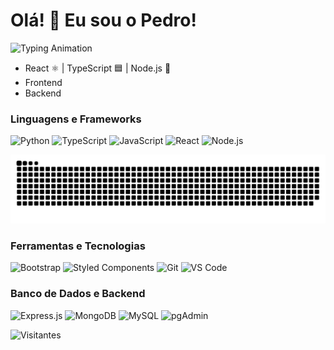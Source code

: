 # Olá! 👋 Eu sou o Pedro!

<p align="left">
  <img src="https://readme-typing-svg.herokuapp.com?font=Fira+Code&size=22&duration=3000&pause=500&color=32A5FF&center=false&vCenter=true&width=435&lines=Desenvolvedor+Full-Stack;</>;Sempre+aprendendo+coisas+novas!+🚀" alt="Typing Animation" />
</p>

- React ⚛️ | TypeScript 🟦 | Node.js 🌲
- Frontend
- Backend 

### Linguagens e Frameworks
![Python](https://img.shields.io/badge/-Python-3776AB?logo=python&logoColor=white&style=flat)
![TypeScript](https://img.shields.io/badge/-TypeScript-3178C6?logo=typescript&logoColor=white&style=flat)
![JavaScript](https://img.shields.io/badge/-JavaScript-F7DF1E?logo=javascript&logoColor=black&style=flat)
![React](https://img.shields.io/badge/-React-61DAFB?logo=react&logoColor=black&style=flat)
![Node.js](https://img.shields.io/badge/-Node.js-339933?logo=node.js&logoColor=white&style=flat)

![GitHub Contribution Snake](https://github.com/Platane/snk/raw/output/github-contribution-grid-snake.svg)

### Ferramentas e Tecnologias
![Bootstrap](https://img.shields.io/badge/-Bootstrap-7952B3?logo=bootstrap&logoColor=white&style=flat)
![Styled Components](https://img.shields.io/badge/-Styled--Components-DB7093?logo=styled-components&logoColor=white&style=flat)
![Git](https://img.shields.io/badge/-Git-F05032?logo=git&logoColor=white&style=flat)
![VS Code](https://img.shields.io/badge/-VS%20Code-007ACC?logo=visual-studio-code&logoColor=white&style=flat)

### Banco de Dados e Backend
![Express.js](https://img.shields.io/badge/-Express.js-000000?logo=express&logoColor=white&style=flat)
![MongoDB](https://img.shields.io/badge/-MongoDB-47A248?logo=mongodb&logoColor=white&style=flat)
![MySQL](https://img.shields.io/badge/-MySQL-4479A1?logo=mysql&logoColor=white&style=flat)
![pgAdmin](https://img.shields.io/badge/-pgAdmin-008BB9?logo=postgresql&logoColor=white&style=flat)

![Visitantes](https://komarev.com/ghpvc/?username=PedroBigai&color=blue&style=flat)




